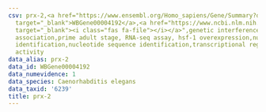 ```yaml
---
csv: prx-2,<a href="https://www.ensembl.org/Homo_sapiens/Gene/Summary?db=core;g=WBGene00004192"
  target="_blank">WBGene00004192</a>,<a href="https://www.ncbi.nlm.nih.gov/pubmed/30894454"
  target="_blank"><i class="fas fa-file"></i></a>",genetic interference,functional
  association,prime adult stage, RNA-seq assay, hsf-1 overexpression,nucleotide sequence
  identification,nucleotide sequence identification,transcriptional regulation,up-regulates
  activity
data_alias: prx-2
data_id: WBGene00004192
data_numevidence: 1
data_species: Caenorhabditis elegans
data_taxid: '6239'
title: prx-2
---
```

